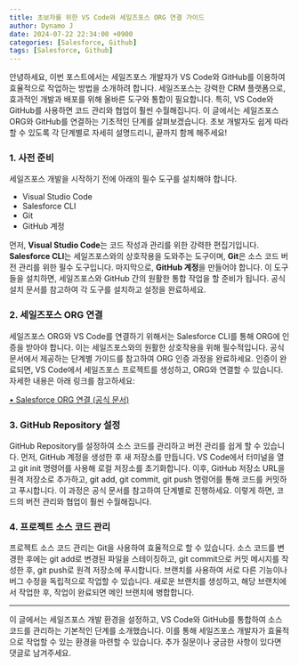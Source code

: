 ```yaml
---
title: 초보자를 위한 VS Code와 세일즈포스 ORG 연결 가이드
author: Dynamo J
date: 2024-07-22 22:34:00 +0900
categories: [Salesforce, Github]
tags: [Salesforce, Github]
---
```


안녕하세요, 이번 포스트에서는 세일즈포스 개발자가 VS Code와 GitHub를 이용하여 효율적으로 작업하는 방법을 소개하려 합니다. 세일즈포스는 강력한 CRM 플랫폼으로, 효과적인 개발과 배포를 위해 올바른 도구와 통합이 필요합니다. 특히, VS Code와 GitHub를 사용하면 코드 관리와 협업이 훨씬 수월해집니다. 이 글에서는 세일즈포스 ORG와 GitHub를 연결하는 기초적인 단계를 살펴보겠습니다. 초보 개발자도 쉽게 따라할 수 있도록 각 단계별로 자세히 설명드리니, 끝까지 함께 해주세요!

###  1\. 사전 준비

세일즈포스 개발을 시작하기 전에 아래의 필수 도구를 설치해야 합니다.

-   Visual Studio Code
-   Salesforce CLI
-   Git
-   GitHub 계정

먼저, **Visual Studio Code**는 코드 작성과 관리를 위한 강력한 편집기입니다. **Salesforce CLI**는 세일즈포스와의 상호작용을 도와주는 도구이며, **Git**은 소스 코드 버전 관리를 위한 필수 도구입니다. 마지막으로, **GitHub 계정**을 만들어야 합니다. 이 도구들을 설치하면, 세일즈포스와 GitHub 간의 원활한 통합 작업을 할 준비가 됩니다. 공식 설치 문서를 참고하여 각 도구를 설치하고 설정을 완료하세요.

### 2\. 세일즈포스 ORG 연결

세일즈포스 ORG와 VS Code를 연결하기 위해서는 Salesforce CLI를 통해 ORG에 인증을 받아야 합니다. 이는 세일즈포스와의 원활한 상호작용을 위해 필수적입니다. 공식 문서에서 제공하는 단계별 가이드를 참고하여 ORG 인증 과정을 완료하세요. 인증이 완료되면, VS Code에서 세일즈포스 프로젝트를 생성하고, ORG와 연결할 수 있습니다. 자세한 내용은 아래 링크를 참고하세요:  
  
[• Salesforce ORG 연결 (공식 문서)](https://developer.salesforce.com/docs/atlas.en-us.sfdx_setup.meta/sfdx_setup/sfdx_setup_intro.htm)

### 3\. GitHub Repository 설정

GitHub Repository를 설정하여 소스 코드를 관리하고 버전 관리를 쉽게 할 수 있습니다. 먼저, GitHub 계정을 생성한 후 새 저장소를 만듭니다. VS Code에서 터미널을 열고 git init 명령어를 사용해 로컬 저장소를 초기화합니다. 이후, GitHub 저장소 URL을 원격 저장소로 추가하고, git add, git commit, git push 명령어를 통해 코드를 커밋하고 푸시합니다. 이 과정은 공식 문서를 참고하여 단계별로 진행하세요. 이렇게 하면, 코드의 버전 관리와 협업이 훨씬 수월해집니다.

### 4\. 프로젝트 소스 코드 관리

프로젝트 소스 코드 관리는 Git을 사용하여 효율적으로 할 수 있습니다. 소스 코드를 변경한 후에는 git add로 변경된 파일을 스테이징하고, git commit으로 커밋 메시지를 작성한 후, git push로 원격 저장소에 푸시합니다. 브랜치를 사용하여 서로 다른 기능이나 버그 수정을 독립적으로 작업할 수 있습니다. 새로운 브랜치를 생성하고, 해당 브랜치에서 작업한 후, 작업이 완료되면 메인 브랜치에 병합합니다.  
  

---

  
  
이 글에서는 세일즈포스 개발 환경을 설정하고, VS Code와 GitHub를 통합하여 소스 코드를 관리하는 기본적인 단계를 소개했습니다. 이를 통해 세일즈포스 개발자가 효율적으로 작업할 수 있는 환경을 마련할 수 있습니다. 추가 질문이나 궁금한 사항이 있다면 댓글로 남겨주세요.
